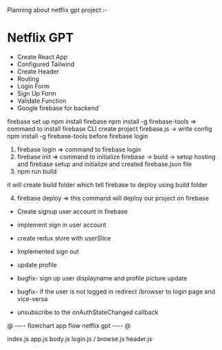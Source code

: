 Planning about netflix gpt project :- 

# Netflix GPT

- Create React App
- Configured Tailwind
- Create Header
- Routing
- Login Form
- Sign Up Form
- Validate Function
- Google firebase for backend`


firebase set up
npm install firebase
npm install -g firebase-tools  => command to install firebase CLI
create project
firebase.js  -> write config
npm install -g firebase-tools before firebase login
1. firebase login  => command to firebase login
2. firebase init  => command to initialize firebase
  -> build 
  -> setup hosting and firebase setup and initialize and created firebase.json file 
3. npm run build

it will create build folder which tell firebase to deploy using build folder

4. firebase deploy => this command will deploy our project on firebase

- Create signup user account in firebase

- implement sign in user account
- create redux store with userSlice
- Implemented sign out 
- update profile
- bugfix- sign up user displayname and profile picture update
- bugfix- if the user  is not logged in redirect /browser to login page and vice-versa
- unsubscribe to the onAuthStateChanged callback


@ ----     flowchart app flow netflix gpt    ---- @

index.js
app.js
body.js
login.js / browse.js
header.js





